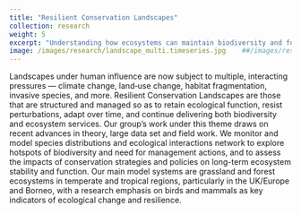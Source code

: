 ```yaml
---
title: "Resilient Conservation Landscapes"
collection: research
weight: 5
excerpt: "Understanding how ecosystems can maintain biodiversity and function under increasing environmental stressors, with a focus on birds and mammals in grasslands and forests."
image: /images/research/landscape_multi.timeseries.jpg    ##/images/research/BiodivOffsettingDynamics.jpg
---
```





Landscapes under human influence are now subject to multiple, interacting pressures — climate change, land‐use change, habitat fragmentation, invasive species, and more. Resilient Conservation Landscapes are those that are structured and managed so as to retain ecological function, resist perturbations, adapt over time, and continue delivering both biodiversity and ecosystem services. Our group’s work under this theme draws on recent advances in theory, large data set and field work. We monitor and model species distributions and ecological interactions network to explore hotspots of biodiversity and need for management actions, and to assess the impacts of conservation strategies and policies on long-term ecosystem stability and function. Our main model systems are grassland and forest ecosystems in temperate and tropical regions, particularly in the UK/Europe and Borneo, with a research emphasis on birds and mammals as key indicators of ecological change and resilience.
